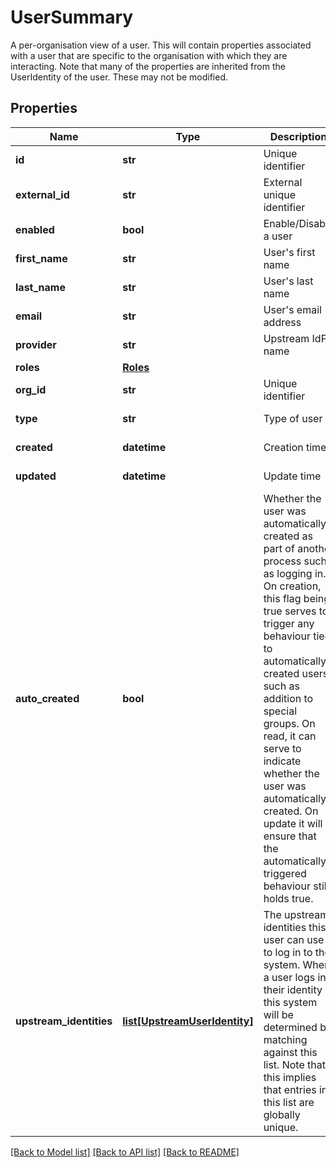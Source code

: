 # UserSummary

A per-organisation view of a user. This will contain properties associated with a user that are specific to the organisation with which they are interacting. Note that many of the properties are inherited from the UserIdentity of the user. These may not be modified. 
## Properties
Name | Type | Description | Notes
------------ | ------------- | ------------- | -------------
**id** | **str** | Unique identifier | [optional] [readonly] 
**external_id** | **str** | External unique identifier | [optional] 
**enabled** | **bool** | Enable/Disable a user | [optional] 
**first_name** | **str** | User&#39;s first name | [optional] 
**last_name** | **str** | User&#39;s last name | [optional] 
**email** | **str** | User&#39;s email address | [optional] 
**provider** | **str** | Upstream IdP name | [optional] 
**roles** | [**Roles**](Roles.md) |  | [optional] 
**org_id** | **str** | Unique identifier | [optional] 
**type** | **str** | Type of user | [optional] [readonly] 
**created** | **datetime** | Creation time | [optional] [readonly] 
**updated** | **datetime** | Update time | [optional] [readonly] 
**auto_created** | **bool** | Whether the user was automatically created as part of another process such as logging in. On creation, this flag being true serves to trigger any behaviour tied to automatically created users, such as addition to special groups. On read, it can serve to indicate whether the user was automatically created. On update it will ensure that the automatically triggered behaviour still holds true.  | [optional] [default to False]
**upstream_identities** | [**list[UpstreamUserIdentity]**](UpstreamUserIdentity.md) | The upstream identities this user can use to log in to the system. When a user logs in, their identity in this system will be determined by matching against this list. Note that this implies that entries in this list are globally unique.  | [optional] [readonly] 

[[Back to Model list]](../README.md#documentation-for-models) [[Back to API list]](../README.md#documentation-for-api-endpoints) [[Back to README]](../README.md)


